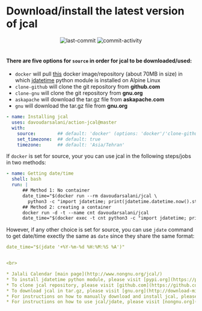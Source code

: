 # Download/install the latest version of jcal
<div align='center'>
<img alt='last-commit' src='https://img.shields.io/github/last-commit/davoudarsalani/action-jcal?&labelColor=black&color=grey&style=flat'>
<img alt='commit-activity' src='https://img.shields.io/github/commit-activity/m/davoudarsalani/action-jcal?&labelColor=black&color=grey&style=flat'>
</div>
<br>

#### There are five options for `source` in order for jcal to be downloaded/used:
* `docker` will pull [this](https://hub.docker.com/repository/docker/davoudarsalani/jcal) docker image/repository (about 70MB in size) in which [jdatetime](https://pypi.org/project/jdatetime/) python module is installed on Alpine Linux
* `clone-github` will clone the git repository from __github.com__
* `clone-gnu` will clone the git repository from __gnu.org__
* `askapache` will download the tar.gz file from __askapache.com__ 
* `gnu` will download the tar.gz file from __gnu.org__

```yml
- name: Installing jcal
  uses: davoudarsalani/action-jcal@master
  with:
    source:        ## default: 'docker' (options: 'docker'/'clone-github'/'clone-gnu'/'askapache'/'gnu')
    set_timezone:  ## default: true
    timezone:      ## default: 'Asia/Tehran'
```
If `docker` is set for source, your you can use jcal in the following steps/jobs in two methods:
```yml
- name: Getting date/time
  shell: bash
  run: |
      ## Method 1: No container
      date_time="$(docker run --rm davoudarsalani/jcal \
        python3 -c "import jdatetime; print(jdatetime.datetime.now().strftime('%Y-%m-%d %H:%M:%S %A'))")"
      ## Method 2: creating a container
      docker run -d -t --name cnt davoudarsalani/jcal
      date_time="$(docker exec -t cnt python3 -c "import jdatetime; print(jdatetime.datetime.now().strftime('%Y %m %d %H %M %S'))")"
```
However, if any other choice is set for source, you can use `jdate` command to get date/time exectly the same as `date` since they share the same format:
```yml
date_time="$(jdate '+%Y-%m-%d %H:%M:%S %A')"


<br>

* Jalali Calendar [main page](http://www.nongnu.org/jcal/)
* To install jdatetime python module, please visit [pypi.org](https://pypi.org/project/jdatetime/)
* To clone jcal repository, please visit [github.com](https://github.com/ashkang/jcal) or [gnu.org](http://git.savannah.gnu.org/cgit/jcal.git)
* To download jcal in tar.gz, please visit [gnu.org](http://download-mirror.savannah.gnu.org/releases/jcal/) or [askapache.com](http://nongnu.askapache.com/jcal/)
* For instructions on how to manually download and install jcal, please visit [wiki.ubuntu.ir](https://wiki.ubuntu.ir/wiki/Jcal) or [wiki.ubuntu.ir](https://wiki.ubuntu.ir/index.php?title=Jcal&oldid=1300)
* For instructions on how to use jcal/jdate, please visit [nongnu.org](http://www.nongnu.org/jcal/jdate.html)
